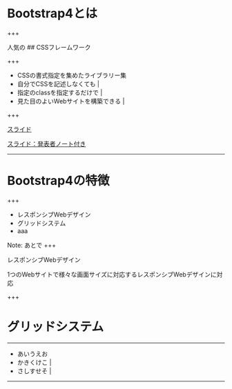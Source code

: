 # Bootstrap4とは

+++

人気の ## CSSフレームワーク

+++

- CSSの書式指定を集めたライブラリー集
- 自分でCSSを記述しなくても |
- 指定のclassを指定するだけで |
- 見た目のよいWebサイトを構築できる |

+++


[スライド](https://gitpitch.com/naninuneter55/bootstrap4)

[スライド：発表者ノート付き](https://gitpitch.com/naninuneter55/bootstrap4?n=true)

---

# Bootstrap4の特徴

+++

- レスポンシブWebデザイン
- グリッドシステム
- aaa

Note:
あとで
+++

レスポンシブWebデザイン

1つのWebサイトで様々な画面サイズに対応するレスポンシブWebデザインに対応

+++

# グリッドシステム

---

- あいうえお
- かきくけこ |
- さしすせそ |

---
